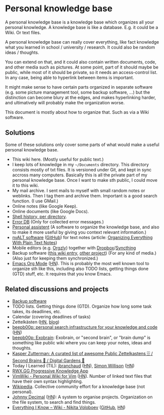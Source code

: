 
# Personal knowledge base

A personal knowledge base is a knowledge base which organizes all your personal knowledge.
A knowledge base is like a database. E.g. it could be a Wiki. Or text files.

A personal knowledge base can really cover everything, like fact knowledge what you learned in school / university / research.
It could also be random ideas / thoughts.

You can extend on that, and it could also contain written documents, code, and other media such as pictures.
At some point, part of it should maybe be public, while most of it should be private, so it needs an access-control list.
In any case, being able to hyperlink between items is important.

It might make sense to have certain parts organized in separate software
(e.g. some picture management tool, some backup software, ...)
but the distinction can become blury at the edges, and makes hyperlinking harder,
and ultimatively will probably make the organization worse.

This document is mostly about how to organize that. Such as via a Wiki software.

## Solutions

Some of these solutions only cover some parts of what would make a useful personal knowledge base.

* This wiki here. (Mostly useful for public text.)
* I keep lots of knowledge in my `~/Documents` directory.
  This directory consists mostly of txt files.
  It is versioned under Git, and kept in sync accross many computers.
  Basically this is all the private part of my personal knowledge base.
  Once I want to make sth public, I could move it to this wiki.
* My mail archive. I sent mails to myself with small random notes or weblinks.
  Then I tag them and archive them. Important is a good search function.
  (I use GMail.)
* Online notes (like Google Keep).
* Online documents (like Google Docs).
* [Shell history, per directory](https://github.com/albertz/wiki/blob/master/shell.md).
* [Error DB](https://github.com/albertz/errordb) (Only for collected error messages.)
* [Personal assistent](https://github.com/albertz/personal_assistant)
  (A software to organize the knowledge base, and also to make it more useful by giving you context relevant information.)
* [nvALT software](https://brettterpstra.com/projects/nvalt/) ([GitHub](https://github.com/ttscoff/nv)) for text notes
  (article: [Organizing Everything With Plain Text Notes](https://www.macstories.net/links/organizing-everything-with-plain-text-notes/))
* Mobile editors (e.g. [Orgzly](https://github.com/orgzly/orgzly-android))
  together with [Dropbox](https://www.dropbox.com/)/[Syncthing](https://syncthing.net/)
* Backup software ([this wiki entry](backup-software.md), [other project](https://github.com/albertz/backup_system))
  (For any kind of media.) (Also just for keeping them synchronized.)
* [Emacs Org Mode](http://doc.norang.ca/org-mode.html) ([HN](https://news.ycombinator.com/item?id=23299993)).
  This is probably the most well known tool to organize sth like this, including also TODO lists, getting things done (GTD) stuff, etc.
  It requires that you know Emacs.

## Related discussions and projects

* [Backup software](backup-software.md)
* TODO lists. Getting things done (GTD). Organize how long some task takes, its deadlines, etc.
* Calendar (covering deadlines of tasks)
* Zettelkästen ([HN](https://news.ycombinator.com/item?id=21208196), [blog](https://clerestory.netlify.com/zk/))
* [beepb00p: personal search infrastructure for your knowledge and code](https://beepb00p.xyz/pkm-search.html) ([HN](https://news.ycombinator.com/item?id=22160572))
* [beepb00p: Exobrain](https://beepb00p.xyz/exobrain/):
  Exobrain, or "second brain", or "brain dump" is something like public wiki where you can keep your notes, ideas and thoughts.
* [Kasper Zutterman: A curated list of awesome Public Zettelkastens 🗄️ / Second Brains 🧠 / Digital Gardens 🌱](https://github.com/KasperZutterman/Second-Brain)
* Today I Learned (TIL):
  [jbranchaud](https://github.com/jbranchaud/til/blob/master/README.md) ([HN](https://news.ycombinator.com/item?id=22908044)),
  [Simon Willison](https://simonwillison.net/2020/Apr/20/self-rewriting-readme/) ([HN](https://news.ycombinator.com/item?id=22920437))
* [RWX.GG Progressive Knowledge App](https://gitlab.com/rwx.gg/README)
* [VimWiki - Personal Wiki for Vim](https://github.com/vimwiki/vimwiki) ([HN](https://news.ycombinator.com/item?id=23402014)).
  Number of linked text files that have their own syntax highlighting.
* [Wikipedia](https://en.wikipedia.org/wiki/Main_Page).
  Collective community effort for a knowledge base (not personal).
* [Johnny Decimal](https://johnnydecimal.com/) ([HN](https://news.ycombinator.com/item?id=25398027)):
  A system to organise projects.
  Organization on the file system, to search and find things.
* [Everything I Know – Wiki - Nikita Voloboev](https://wiki.nikitavoloboev.xyz/)
  ([GitHub](https://github.com/nikitavoloboev/knowledge), [HN](https://news.ycombinator.com/item?id=25903596))
